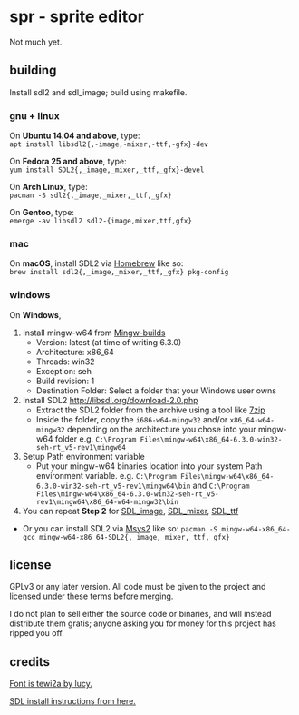 # spr - sprite editor

Not much yet.

## building

Install sdl2 and sdl_image; build using makefile.

### gnu + linux

On __Ubuntu 14.04 and above__, type:\
`apt install libsdl2{,-image,-mixer,-ttf,-gfx}-dev`

On __Fedora 25 and above__, type:\
`yum install SDL2{,_image,_mixer,_ttf,_gfx}-devel`

On __Arch Linux__, type:\
`pacman -S sdl2{,_image,_mixer,_ttf,_gfx}`

On __Gentoo__, type:\
`emerge -av libsdl2 sdl2-{image,mixer,ttf,gfx}`

### mac

On __macOS__, install SDL2 via [Homebrew](http://brew.sh) like so:\
`brew install sdl2{,_image,_mixer,_ttf,_gfx} pkg-config`

### windows

On __Windows__,
1. Install mingw-w64 from [Mingw-builds](http://mingw-w64.org/doku.php/download/mingw-builds)
	* Version: latest (at time of writing 6.3.0)
	* Architecture: x86_64
	* Threads: win32
	* Exception: seh
	* Build revision: 1
	* Destination Folder: Select a folder that your Windows user owns
2. Install SDL2 http://libsdl.org/download-2.0.php
	* Extract the SDL2 folder from the archive using a tool like [7zip](http://7-zip.org)
	* Inside the folder, copy the `i686-w64-mingw32` and/or `x86_64-w64-mingw32` depending on the architecture you chose into your mingw-w64 folder e.g. `C:\Program Files\mingw-w64\x86_64-6.3.0-win32-seh-rt_v5-rev1\mingw64`
3. Setup Path environment variable
	* Put your mingw-w64 binaries location into your system Path environment variable. e.g. `C:\Program Files\mingw-w64\x86_64-6.3.0-win32-seh-rt_v5-rev1\mingw64\bin` and `C:\Program Files\mingw-w64\x86_64-6.3.0-win32-seh-rt_v5-rev1\mingw64\x86_64-w64-mingw32\bin`
4. You can repeat __Step 2__ for [SDL_image](https://www.libsdl.org/projects/SDL_image), [SDL_mixer](https://www.libsdl.org/projects/SDL_mixer), [SDL_ttf](https://www.libsdl.org/projects/SDL_ttf)

* Or you can install SDL2 via [Msys2](https://msys2.github.io) like so:
`pacman -S mingw-w64-x86_64-gcc mingw-w64-x86_64-SDL2{,_image,_mixer,_ttf,_gfx}`

## license

GPLv3 or any later version. All code must be given to the project and licensed
under these terms before merging.

I do not plan to sell either the source code or binaries, and will instead
distribute them gratis; anyone asking you for money for this project has ripped
you off.

## credits

[Font is tewi2a by lucy.](https://github.com/lucy/tewi-font)

[SDL install instructions from here.](https://github.com/veandco/go-sdl2)
